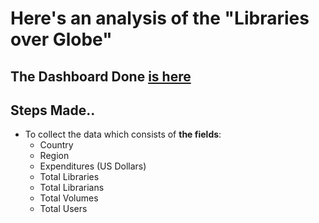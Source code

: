 # Here's an analysis of the **"Libraries over Globe"** 

## The Dashboard Done [is here](https://public.tableau.com/app/profile/ahmedaymanb4/viz/Tableau01-country_libraries_data/LibrariesoverGlobe)

## Steps Made..

- To collect the data which consists of **the fields**:
  - Country
  - Region
  - Expenditures (US Dollars)
  - Total Libraries
  - Total Librarians
  - Total Volumes
  - Total Users
